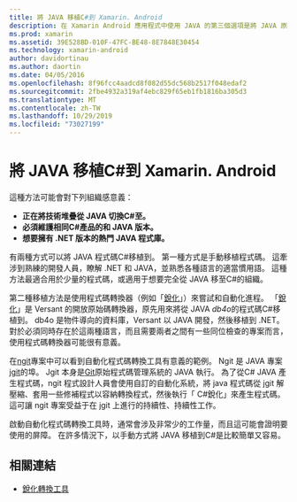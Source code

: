 ```yaml
---
title: 將 JAVA 移植C#到 Xamarin. Android
description: 在 Xamarin Android 應用程式中使用 JAVA 的第三個選項是將 JAVA 原始程式碼移植到C#。
ms.prod: xamarin
ms.assetid: 39E528BD-010F-47FC-BE48-8E7848E30454
ms.technology: xamarin-android
author: davidortinau
ms.author: daortin
ms.date: 04/05/2016
ms.openlocfilehash: 8f96fcc4aadcd8f082d55dc568b2517f048edaf2
ms.sourcegitcommit: 2fbe4932a319af4ebc829f65eb1fb1816ba305d3
ms.translationtype: MT
ms.contentlocale: zh-TW
ms.lasthandoff: 10/29/2019
ms.locfileid: "73027199"
---
```

# <a name="porting-java-to-c-for-xamarinandroid"></a>將 JAVA 移植C#到 Xamarin. Android

這種方法可能會對下列組織感意義：

- **正在將技術堆疊從 JAVA 切換C#至。**
- **必須維護相同C#產品的和 JAVA 版本。**
- **想要擁有 .NET 版本的熱門 JAVA 程式庫。**

有兩種方式可以將 JAVA 程式碼C#移植到。 第一種方式是手動移植程式碼。 這牽涉到熟練的開發人員，瞭解 .NET 和 JAVA，並熟悉各種語言的適當慣用語。 這種方法最適合用於少量的程式碼，或適用于想要完全從 JAVA 移至C#的組織。

第二種移植方法是使用程式碼轉換器（例如「[銳化](https://github.com/mono/sharpen)」）來嘗試和自動化進程。 「[銳化](https://github.com/mono/sharpen)」是 Versant 的開放原始碼轉換器，原先用來將從 JAVA *db4o*的程式碼C#移植到。 db4o 是物件導向的資料庫，Versant 以 JAVA 開發，然後移植到 .NET。 對於必須同時存在於這兩種語言，而且需要兩者之間有一些同位檢查的專案而言，使用程式碼轉換器可能很有意義。

在[ngit](https://github.com/mono/ngit)專案中可以看到自動化程式碼轉換工具有意義的範例。
Ngit 是 JAVA 專案[jgit](https://eclipse.org/)的埠。
Jgit 本身是[Git](https://git-scm.com/)原始程式碼管理系統的 JAVA 執行。 為了從C# JAVA 產生程式碼，ngit 程式設計人員會使用自訂的自動化系統，將 java 程式碼從 jgit 解壓縮、套用一些修補程式以容納轉換程式，然後執行「 C#銳化」來產生程式碼。 這可讓 ngit 專案受益于在 jgit 上進行的持續性、持續性工作。

啟動自動化程式碼轉換工具時，通常會涉及非常少的工作量，而且這可能會證明要使用的屏障。 在許多情況下，以手動方式將 JAVA 移植到C#是比較簡單又容易。

## <a name="related-links"></a>相關連結

- [銳化轉換工具](https://github.com/mono/sharpen)
